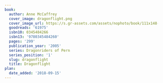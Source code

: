 ```yaml
---
book:
  author: Anne McCaffrey
  cover_image: dragonflight.png
  cover_image_url: https://s.gr-assets.com/assets/nophoto/book/111x148-bcc042a9c91a29c1d680899eff700a03.png
  goodreads: '61975'
  isbn10: 0345484266
  isbn13: '9780345484260'
  pages: '299'
  publication_year: '2005'
  series: Dragonriders of Pern
  series_position: '1'
  slug: dragonflight
  title: Dragonflight
plan:
  date_added: '2018-09-15'
---
```

